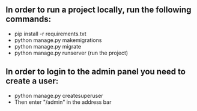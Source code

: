 ## In order to run a project locally, run the following commands:
* pip install -r requirements.txt
* python manage.py makemigrations
* python manage.py migrate
* python manage.py runserver (run the project)
## In order to login to the admin panel you need to create a user:
* python manage.py createsuperuser
* Then enter "/admin" in the address bar
